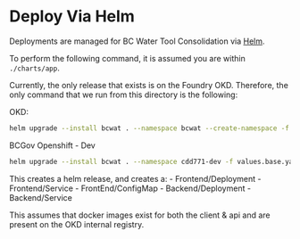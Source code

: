 # Deploy Via Helm

Deployments are managed for BC Water Tool Consolidation via [Helm](https://helm.sh/docs/).

To perform the following command, it is assumed you are within `./charts/app`.

Currently, the only release that exists is on the Foundry OKD. Therefore, the only command that we run from this directory is the following:

OKD:

```bash
helm upgrade --install bcwat . --namespace bcwat --create-namespace -f values.base.yaml -f values.okd.yaml
```

BCGov Openshift - Dev

```bash
helm upgrade --install bcwat . --namespace cdd771-dev -f values.base.yaml -f values.dev.yaml
```

This creates a helm release, and creates a:
    - Frontend/Deployment
    - Frontend/Service
    - FrontEnd/ConfigMap
    - Backend/Deployment
    - Backend/Service

This assumes that docker images exist for both the client & api and are present on the OKD internal registry.
